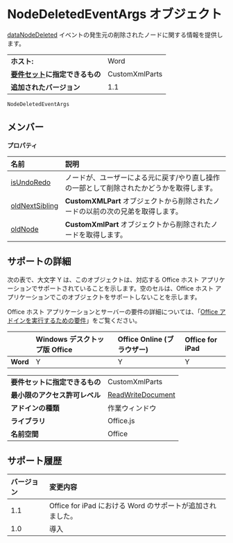 
# <a name="nodedeletedeventargs-object"></a>NodeDeletedEventArgs オブジェクト
[dataNodeDeleted](../../reference/shared/customxmlpart.datanodedeleted.event.md) イベントの発生元の削除されたノードに関する情報を提供します。

|||
|:-----|:-----|
|**ホスト:**|Word|
|**[要件セット](../../docs/overview/specify-office-hosts-and-api-requirements.md)に指定できるもの**|CustomXmlParts|
|**追加されたバージョン**|1.1|

```
NodeDeletedEventArgs
```


## <a name="members"></a>メンバー


**プロパティ**


|**名前**|**説明**|
|:-----|:-----|
|[isUndoRedo](../../reference/shared/customxmlpart.isundoredo.md)|ノードが、ユーザーによる元に戻す/やり直し操作の一部として削除されたかどうかを取得します。|
|[oldNextSibling](../../reference/shared/customxmlpart.oldnextsibling.md)|**CustomXMLPart** オブジェクトから削除されたノードの以前の次の兄弟を取得します。|
|[oldNode](../../reference/shared/customxmlpart.oldnode.md)|**CustomXmlPart** オブジェクトから削除されたノードを取得します。|

## <a name="support-details"></a>サポートの詳細


次の表で、大文字 Y は、このオブジェクトは、対応する Office ホスト アプリケーションでサポートされていることを示します。空のセルは、Office ホスト アプリケーションでこのオブジェクトをサポートしないことを示します。

Office ホスト アプリケーションとサーバーの要件の詳細については、「[Office アドインを実行するための要件](../../docs/overview/requirements-for-running-office-add-ins.md)」をご覧ください。



||**Windows デスクトップ版 Office**|**Office Online (ブラウザー)**|**Office for iPad**|
|:-----|:-----|:-----|:-----|
|**Word**|Y|Y|Y|

|||
|:-----|:-----|
|**要件セットに指定できるもの**|CustomXmlParts|
|**最小限のアクセス許可レベル**|[ReadWriteDocument](../../docs/develop/requesting-permissions-for-api-use-in-content-and-task-pane-add-ins.md)|
|**アドインの種類**|作業ウィンドウ|
|**ライブラリ**|Office.js|
|**名前空間**|Office|

## <a name="support-history"></a>サポート履歴




|**バージョン**|**変更内容**|
|:-----|:-----|
|1.1|Office for iPad における Word のサポートが追加されました。|
|1.0|導入|
